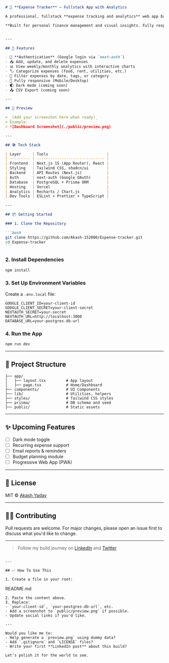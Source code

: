 ````markdown
# 💸 **Expense Tracker** – Fullstack App with Analytics

A professional, fullstack **expense tracking and analytics** web app built with **Next.js 15 (App Router)**, **TypeScript**, **Tailwind CSS**, **Prisma**, and **next-auth**.

**Built for personal finance management and visual insights. Fully responsive and production-ready.**


---

## 🚀 Features

- 🔐 **Authentication** (Google login via `next-auth`)
- 📥 Add, update, and delete expenses
- 📊 View weekly/monthly analytics with interactive charts
- 🏷️ Categorize expenses (food, rent, utilities, etc.)
- 📅 Filter expenses by date, tags, or category
- 📱 Fully responsive (Mobile/Desktop)
- 🌓 Dark mode (coming soon)
- 📤 CSV Export (coming soon)

---

## 📸 Preview

> _(Add your screenshot here when ready)_  
> Example:  
> ![Dashboard Screenshot](./public/preview.png)

---

## 🛠️ Tech Stack

| Layer     | Tools                          |
| --------- | ------------------------------ |
| Frontend  | Next.js 15 (App Router), React |
| Styling   | Tailwind CSS, shadcn/ui        |
| Backend   | API Routes (Next.js)           |
| Auth      | next-auth (Google OAuth)       |
| Database  | PostgreSQL + Prisma ORM        |
| Hosting   | Vercel                         |
| Analytics | Recharts / Chart.js            |
| Dev Tools | ESLint + Prettier + TypeScript |

---

## 📦 Getting Started

### 1. Clone the Repository

```bash
git clone https://github.com/Akash-152000/Expense-tracker.git
cd Expense-tracker
```
````

### 2. Install Dependencies

```bash
npm install
```

### 3. Set Up Environment Variables

Create a `.env.local` file:

```env
GOOGLE_CLIENT_ID=your-client-id
GOOGLE_CLIENT_SECRET=your-client-secret
NEXTAUTH_SECRET=your-secret
NEXTAUTH_URL=http://localhost:3000
DATABASE_URL=your-postgres-db-url
```

### 4. Run the App

```bash
npm run dev
```

---

## 🧠 Project Structure

```
├── app/
│   ├── layout.tsx         # App layout
│   ├── page.tsx           # Home/Dashboard
├── components/            # UI Components
├── lib/                   # Utilities, helpers
├── styles/                # Tailwind CSS styles
├── prisma/                # DB schema and seed
├── public/                # Static assets
```

---

## ✨ Upcoming Features

- [ ] Dark mode toggle
- [ ] Recurring expense support
- [ ] Email reports & reminders
- [ ] Budget planning module
- [ ] Progressive Web App (PWA)

---

## 📄 License

MIT © [Akash Yadav](https://github.com/Akash-152000)

---

## 🧑‍💻 Contributing

Pull requests are welcome. For major changes, please open an issue first to discuss what you'd like to change.

---

> Follow my build journey on [LinkedIn](#) and [Twitter](#)

```

---

## ✅ How To Use This

1. Create a file in your root:
```

README.md

```
2. Paste the content above.
3. Replace:
- `your-client-id`, `your-postgres-db-url`, etc.
- Add a screenshot to `public/preview.png` if possible.
- Update social links if you'd like.

---

Would you like me to:
- Help generate a `preview.png` using dummy data?
- Add `.gitignore` and `LICENSE` files?
- Write your first **LinkedIn post** about this build?

Let’s polish it for the world to see.
```
